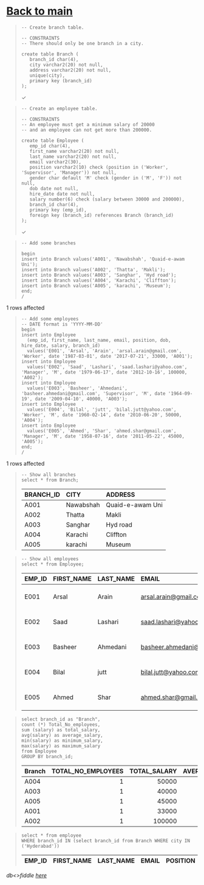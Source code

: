 # [Back to main](https://github.com/glaghari/database-assignement-2019)
<!-- -->
>     -- Create branch table.
>     
>     -- CONSTRAINTS
>     -- There should only be one branch in a city.
>     
>     create table Branch (
>        branch_id char(4),
>        city varchar2(20) not null,
>        address varchar2(20) not null,
>        unique(city),
>        primary key (branch_id)
>     );
> 
> ✓

<!-- -->
>     -- Create an employee table.
>     
>     -- CONSTRAINTS
>     -- An employee must get a minimum salary of 20000
>     -- and an employee can not get more than 200000.
>     
>     create table Employee (
>        emp_id char(4),
>        first_name varchar2(20) not null,
>        last_name varchar2(20) not null,
>        email varchar2(30),
>        position varchar2(10) check (position in ('Worker', 'Supervisor', 'Manager')) not null,
>        gender char default 'M' check (gender in ('M', 'F')) not null,
>        dob date not null,
>        hire_date date not null,
>        salary number(6) check (salary between 30000 and 200000),
>        branch_id char(4),
>        primary key (emp_id),
>        foreign key (branch_id) references Branch (branch_id)
>     );
> 
> ✓

<!-- -->
>     -- Add some branches
>     
>     begin
>     insert into Branch values('A001', 'Nawabshah', 'Quaid-e-awam Uni');
>     insert into Branch values('A002', 'Thatta', 'Makli');
>     insert into Branch values('A003', 'Sanghar', 'Hyd road');
>     insert into Branch values('A004', 'Karachi', 'Cliffton');
>     insert into Branch values('A005', 'karachi', 'Museum');
>     end;
>     /
> 
1 rows affected

<!-- -->
>     -- Add some employees
>     -- DATE format is 'YYYY-MM-DD'
>     begin
>     insert into Employee
>       (emp_id, first_name, last_name, email, position, dob, hire_date, salary, branch_id)
>       values('E001', 'Arsal', 'Arain', 'arsal.arain@gmail.com', 'Worker', date '1987-03-01', date '2017-07-21', 33000, 'A001');
>     insert into Employee
>       values('E002', 'Saad', 'Lashari', 'saad.lashari@yahoo.com', 'Manager', 'M', date '1979-06-17', date '2012-10-16', 100000, 'A002');
>     insert into Employee
>       values('E003', 'Basheer', 'Ahmedani', 'basheer.ahmedani@gmail.com', 'Supervisor', 'M', date '1964-09-19', date '2009-04-10', 40000, 'A003');
>     insert into Employee
>       values('E004', 'Bilal', 'jutt', 'bilal.jutt@yahoo.com', 'Worker', 'M', date '1960-02-14', date '2010-06-20', 50000, 'A004');
>     insert into Employee
>       values('E005', 'Ahmed', 'Shar', 'ahmed.shar@gmail.com', 'Manager', 'M', date '1958-07-16', date '2011-05-22', 45000, 'A005');
>     end;
>     /
> 
1 rows affected

<!-- -->
>     -- Show all branches
>     select * from Branch;
> 
> | BRANCH_ID | CITY      | ADDRESS          |
> | :-------- | :-------- | :--------------- |
> | A001      | Nawabshah | Quaid-e-awam Uni |
> | A002      | Thatta    | Makli            |
> | A003      | Sanghar   | Hyd road         |
> | A004      | Karachi   | Cliffton         |
> | A005      | karachi   | Museum           |

<!-- -->
>     -- Show all employees
>     select * from Employee;
> 
> | EMP_ID | FIRST_NAME | LAST_NAME | EMAIL                      | POSITION   | GENDER | DOB       | HIRE_DATE | SALARY | BRANCH_ID |
> | :----- | :--------- | :-------- | :------------------------- | :--------- | :----- | :-------- | :-------- | -----: | :-------- |
> | E001   | Arsal      | Arain     | arsal.arain@gmail.com      | Worker     | M      | 01-MAR-87 | 21-JUL-17 |  33000 | A001      |
> | E002   | Saad       | Lashari   | saad.lashari@yahoo.com     | Manager    | M      | 17-JUN-79 | 16-OCT-12 | 100000 | A002      |
> | E003   | Basheer    | Ahmedani  | basheer.ahmedani@gmail.com | Supervisor | M      | 19-SEP-64 | 10-APR-09 |  40000 | A003      |
> | E004   | Bilal      | jutt      | bilal.jutt@yahoo.com       | Worker     | M      | 14-FEB-60 | 20-JUN-10 |  50000 | A004      |
> | E005   | Ahmed      | Shar      | ahmed.shar@gmail.com       | Manager    | M      | 16-JUL-58 | 22-MAY-11 |  45000 | A005      |

<!-- -->
>     select branch_id as "Branch",
>     count (*) Total_No_employees,
>     sum (salary) as total_salary,
>     avg(salary) as average_salary, 
>     min(salary) as minimum_salary, 
>     max(salary) as maximum_salary 
>     from Employee
>     GROUP BY branch_id;
> 
> | Branch | TOTAL_NO_EMPLOYEES | TOTAL_SALARY | AVERAGE_SALARY | MINIMUM_SALARY | MAXIMUM_SALARY |
> | :----- | -----------------: | -----------: | -------------: | -------------: | -------------: |
> | A004   |                  1 |        50000 |          50000 |          50000 |          50000 |
> | A003   |                  1 |        40000 |          40000 |          40000 |          40000 |
> | A005   |                  1 |        45000 |          45000 |          45000 |          45000 |
> | A001   |                  1 |        33000 |          33000 |          33000 |          33000 |
> | A002   |                  1 |       100000 |         100000 |         100000 |         100000 |

<!-- -->
>     select * from employee
>     WHERE branch_id IN (select branch_id from Branch WHERE city IN ('Hyderabad'))
> 
> | EMP_ID | FIRST_NAME | LAST_NAME | EMAIL | POSITION | GENDER | DOB | HIRE_DATE | SALARY | BRANCH_ID |
> | :----- | :--------- | :-------- | :---- | :------- | :----- | :-- | :-------- | -----: | :-------- |

*db<>fiddle [here](https://dbfiddle.uk/?rdbms=oracle_11.2&fiddle=d7443eee3c7c685d3a33563b5ace33a6)*


